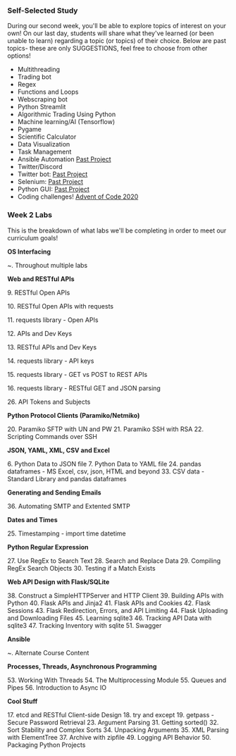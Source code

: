 ### Self-Selected Study

During our second week, you'll be able to explore topics of interest on your own! On our last day, students will share what they've learned (or been unable to learn) regarding a topic (or topics) of their choice. Below are past topics- these are only SUGGESTIONS, feel free to choose from other options!

- Multithreading
- Trading bot
- Regex
- Functions and Loops
- Webscraping bot
- Python Streamlit
- Algorithmic Trading Using Python
- Machine learning/AI (Tensorflow)
- Pygame
- Scientific Calculator
- Data Visualization
- Task Management
- Ansible Automation [Past Project](https://galaxy.ansible.com/rzfeeser/ansible_role_minecraft)
- Twitter/Discord
- Twitter bot: [Past Project](https://github.com/csfeeser/tweets-to-discord) 
- Selenium: [Past Project](https://github.com/csfeeser/8hrsPlease)
- Python GUI: [Past Project](https://github.com/csfeeser/mycode-1/tree/main/PyMom)
- Coding challenges! [Advent of Code 2020](https://adventofcode.com/2020)

### Week 2 Labs

This is the breakdown of what labs we'll be completing in order to meet our curriculum goals!

**OS Interfacing**

~. Throughout multiple labs

**Web and RESTful APIs**

9\. RESTful Open APIs

10\. RESTful Open APIs with requests

11\. requests library - Open APIs

12\. APIs and Dev Keys

13\. RESTful APIs and Dev Keys

14\. requests library - API keys

15\. requests library - GET vs POST to REST APIs

16\. requests library - RESTful GET and JSON parsing

26\. API Tokens and Subjects

**Python Protocol Clients (Paramiko/Netmiko)**

20\. Paramiko SFTP with UN and PW
21\. Paramiko SSH with RSA
22\. Scripting Commands over SSH

**JSON, YAML, XML, CSV and Excel**

6\. Python Data to JSON file
7\. Python Data to YAML file
24\. pandas dataframes - MS Excel, csv, json, HTML and beyond
33\. CSV data - Standard Library and pandas dataframes

**Generating and Sending Emails**

36\. Automating SMTP and Extented SMTP

**Dates and Times**

25\. Timestamping - import time datetime

**Python Regular Expression**

27\. Use RegEx to Search Text
28\. Search and Replace Data
29\. Compiling RegEx Search Objects
30\. Testing if a Match Exists

**Web API Design with Flask/SQLite**

38\. Construct a SimpleHTTPServer and HTTP Client
39\. Building APIs with Python
40\. Flask APIs and Jinja2
41\. Flask APIs and Cookies
42\. Flask Sessions
43\. Flask Redirection, Errors, and API Limiting
44\. Flask Uploading and Downloading Files
45\. Learning sqlite3
46\. Tracking API Data with sqlite3
47\. Tracking Inventory with sqlite
51\. Swagger

**Ansible**

~\. Alternate Course Content

**Processes, Threads, Asynchronous Programming**

53\. Working With Threads
54\. The Multiprocessing Module
55\. Queues and Pipes
56\. Introduction to Async IO

**Cool Stuff**

17\. etcd and RESTful Client-side Design
18\. try and except
19\. getpass - Secure Password Retrieval
23\. Argument Parsing
31\. Getting sorted()
32\. Sort Stability and Complex Sorts
34\. Unpacking Arguments
35\. XML Parsing with ElementTree
37\. Archive with zipfile
49\. Logging API Behavior
50\. Packaging Python Projects
